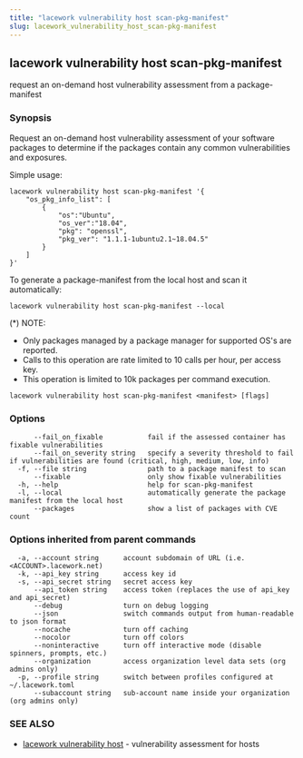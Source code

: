```yaml
---
title: "lacework vulnerability host scan-pkg-manifest"
slug: lacework_vulnerability_host_scan-pkg-manifest
---
```


## lacework vulnerability host scan-pkg-manifest

request an on-demand host vulnerability assessment from a package-manifest

### Synopsis

Request an on-demand host vulnerability assessment of your software packages to
determine if the packages contain any common vulnerabilities and exposures.

Simple usage:

    lacework vulnerability host scan-pkg-manifest '{
        "os_pkg_info_list": [
            {
                "os":"Ubuntu",
                "os_ver":"18.04",
                "pkg": "openssl",
                "pkg_ver": "1.1.1-1ubuntu2.1~18.04.5"
            }
        ]
    }'

To generate a package-manifest from the local host and scan it automatically:

    lacework vulnerability host scan-pkg-manifest --local

(*) NOTE:
 - Only packages managed by a package manager for supported OS's are reported.
 - Calls to this operation are rate limited to 10 calls per hour, per access key.
 - This operation is limited to 10k packages per command execution.

```
lacework vulnerability host scan-pkg-manifest <manifest> [flags]
```

### Options

```
      --fail_on_fixable           fail if the assessed container has fixable vulnerabilities
      --fail_on_severity string   specify a severity threshold to fail if vulnerabilities are found (critical, high, medium, low, info)
  -f, --file string               path to a package manifest to scan
      --fixable                   only show fixable vulnerabilities
  -h, --help                      help for scan-pkg-manifest
  -l, --local                     automatically generate the package manifest from the local host
      --packages                  show a list of packages with CVE count
```

### Options inherited from parent commands

```
  -a, --account string      account subdomain of URL (i.e. <ACCOUNT>.lacework.net)
  -k, --api_key string      access key id
  -s, --api_secret string   secret access key
      --api_token string    access token (replaces the use of api_key and api_secret)
      --debug               turn on debug logging
      --json                switch commands output from human-readable to json format
      --nocache             turn off caching
      --nocolor             turn off colors
      --noninteractive      turn off interactive mode (disable spinners, prompts, etc.)
      --organization        access organization level data sets (org admins only)
  -p, --profile string      switch between profiles configured at ~/.lacework.toml
      --subaccount string   sub-account name inside your organization (org admins only)
```

### SEE ALSO

* [lacework vulnerability host](lacework_vulnerability_host.md)	 - vulnerability assessment for hosts

